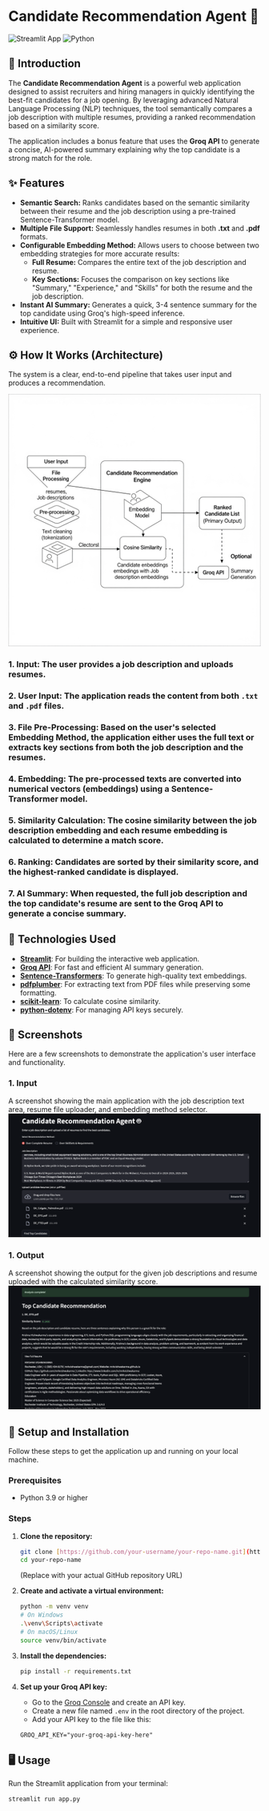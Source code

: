 # Candidate Recommendation Agent 🤖

![Streamlit App](https://img.shields.io/badge/Streamlit-App-FF4B4B?style=for-the-badge&logo=streamlit)
![Python](https://img.shields.io/badge/Python-3.9+-3776AB?style=for-the-badge&logo=python)

## 📖 Introduction

The **Candidate Recommendation Agent** is a powerful web application designed to assist recruiters and hiring managers in quickly identifying the best-fit candidates for a job opening. By leveraging advanced Natural Language Processing (NLP) techniques, the tool semantically compares a job description with multiple resumes, providing a ranked recommendation based on a similarity score.

The application includes a bonus feature that uses the **Groq API** to generate a concise, AI-powered summary explaining why the top candidate is a strong match for the role.

## ✨ Features

-   **Semantic Search:** Ranks candidates based on the semantic similarity between their resume and the job description using a pre-trained Sentence-Transformer model.
-   **Multiple File Support:** Seamlessly handles resumes in both **.txt** and **.pdf** formats.
-   **Configurable Embedding Method:** Allows users to choose between two embedding strategies for more accurate results:
    -   **Full Resume:** Compares the entire text of the job description and resume.
    -   **Key Sections:** Focuses the comparison on key sections like "Summary," "Experience," and "Skills" for both the resume and the job description.
-   **Instant AI Summary:** Generates a quick, 3-4 sentence summary for the top candidate using Groq's high-speed inference.
-   **Intuitive UI:** Built with Streamlit for a simple and responsive user experience.

## ⚙️ How It Works (Architecture)

The system is a clear, end-to-end pipeline that takes user input and produces a recommendation.

![System Diagram](images/system_diagram.png)  
### 1.  **Input:** The user provides a job description and uploads resumes.
### 2.  **User Input:** The application reads the content from both `.txt` and `.pdf` files.
### 3.  **File Pre-Processing:** Based on the user's selected **Embedding Method**, the application either uses the full text or extracts key sections from both the job description and the resumes.
### 4.  **Embedding:** The pre-processed texts are converted into numerical vectors (embeddings) using a **Sentence-Transformer model**.
### 5.  **Similarity Calculation:** The cosine similarity between the job description embedding and each resume embedding is calculated to determine a match score.
### 6.  **Ranking:** Candidates are sorted by their similarity score, and the highest-ranked candidate is displayed.
### 7.  **AI Summary:** When requested, the full job description and the top candidate's resume are sent to the **Groq API** to generate a concise summary.

## 🔧 Technologies Used

-   **[Streamlit](https://streamlit.io/)**: For building the interactive web application.
-   **[Groq API](https://groq.com/)**: For fast and efficient AI summary generation.
-   **[Sentence-Transformers](https://www.sbert.net/)**: To generate high-quality text embeddings.
-   **[pdfplumber](https://github.com/jsvine/pdfplumber)**: For extracting text from PDF files while preserving some formatting.
-   **[scikit-learn](https://scikit-learn.org/)**: To calculate cosine similarity.
-   **[python-dotenv](https://pypi.org/project/python-dotenv/)**: For managing API keys securely.

## 📸 Screenshots

Here are a few screenshots to demonstrate the application's user interface and functionality.

### **1. Input**
A screenshot showing the main application with the job description text area, resume file uploader, and embedding method selector.
![Input Form](images/input.png)

### **1. Output**
A screenshot showing the output for the given job descriptions and resume uploaded with the calculated similarity score.
![Input Form](images/output.png)

## 🚀 Setup and Installation

Follow these steps to get the application up and running on your local machine.

### Prerequisites

-   Python 3.9 or higher

### Steps

1.  **Clone the repository:**
    ```bash
    git clone [https://github.com/your-username/your-repo-name.git](https://github.com/your-username/your-repo-name.git)
    cd your-repo-name
    ```
    (Replace with your actual GitHub repository URL)

2.  **Create and activate a virtual environment:**
    ```bash
    python -m venv venv
    # On Windows
    .\venv\Scripts\activate
    # On macOS/Linux
    source venv/bin/activate
    ```

3.  **Install the dependencies:**
    ```bash
    pip install -r requirements.txt
    ```

4.  **Set up your Groq API key:**
    -   Go to the [Groq Console](https://console.groq.com/) and create an API key.
    -   Create a new file named `.env` in the root directory of the project.
    -   Add your API key to the file like this:
    ```env
    GROQ_API_KEY="your-groq-api-key-here"
    ```

## 🖥️ Usage

Run the Streamlit application from your terminal:

```bash
streamlit run app.py